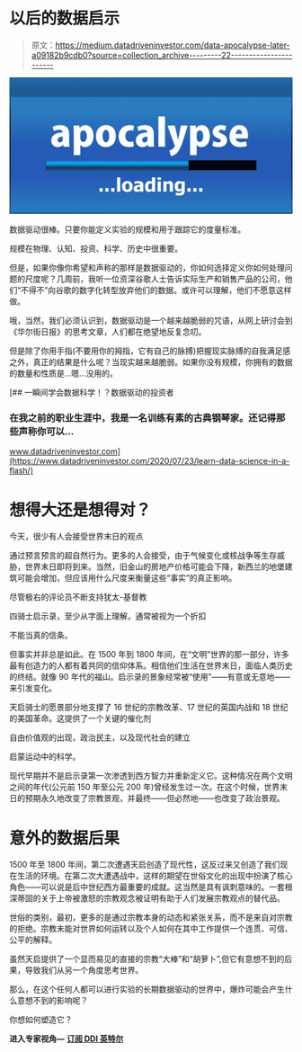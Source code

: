 # 以后的数据启示

> 原文：<https://medium.datadriveninvestor.com/data-apocalypse-later-a09182b9cdb0?source=collection_archive---------22----------------------->

![](img/36d80d87e08adcf2db7aeaa88c1dceb6.png)

数据驱动很棒。只要你能定义实验的规模和用于跟踪它的度量标准。

规模在物理、认知、投资、科学、历史中很重要。

但是，如果你像你希望和声称的那样是数据驱动的，你如何选择定义你如何处理问题的尺度呢？几周前，我听一位资深谷歌人士告诉实际生产和销售产品的公司，他们“不得不”向谷歌的数字化转型放弃他们的数据。或许可以理解，他们不愿意这样做。

哦，当然，我们必须认识到，数据驱动是一个越来越脆弱的咒语，从网上研讨会到《华尔街日报》的思考文章，人们都在绝望地反复念叨。

但是除了你用手指(不要用你的拇指，它有自己的脉搏)把握现实脉搏的自我满足感之外，真正的结果是什么呢？当现实越来越脆弱。如果你没有规模，你拥有的数据的数量和性质是…嗯…没用的。

[](https://www.datadriveninvestor.com/2020/07/23/learn-data-science-in-a-flash/) [## 一瞬间学会数据科学！？数据驱动的投资者

### 在我之前的职业生涯中，我是一名训练有素的古典钢琴家。还记得那些声称你可以…

www.datadriveninvestor.com](https://www.datadriveninvestor.com/2020/07/23/learn-data-science-in-a-flash/) 

# 想得大还是想得对？

今天，很少有人会接受世界末日的观点

通过预言预言的超自然行为。更多的人会接受，由于气候变化或核战争等生存威胁，世界末日即将到来。当然，旧金山的房地产价格可能会下降，新西兰的地堡建筑可能会增加，但应该用什么尺度来衡量这些“事实”的真正影响。

尽管极右的评论员不断支持犹太-基督教

四骑士启示录，至少从字面上理解，通常被视为一个折扣

不能当真的信条。

但事实并非总是如此。在 1500 年到 1800 年间，在“文明”世界的那一部分，许多最有创造力的人都有着共同的信仰体系。相信他们生活在世界末日，面临人类历史的终结。就像 90 年代的福山。启示录的景象经常被“使用”——有意或无意地——来引发变化。

天启骑士的愿景部分地支撑了 16 世纪的宗教改革、17 世纪的英国内战和 18 世纪的美国革命。这提供了一个关键的催化剂

自由价值观的出现，政治民主，以及现代社会的建立

启蒙运动中的科学。

现代早期并不是启示录第一次渗透到西方智力并重新定义它。这种情况在两个文明之间的年代(公元前 150 年至公元 200 年)曾经发生过一次。在这个时候，世界末日的预期永久地改变了宗教景观，并最终——但必然地——也改变了政治景观。

# 意外的数据后果

1500 年至 1800 年间，第二次遭遇天启创造了现代性，这反过来又创造了我们现在生活的环境。在第二次大遭遇战中，这样的期望在世俗文化的出现中扮演了核心角色——可以说是后中世纪西方最重要的成就。这当然是具有讽刺意味的。一套根深蒂固的关于上帝被激怒的宗教观念被证明有助于人们发展宗教观点的替代品。

世俗的类别，最初，更多的是通过宗教本身的动态和紧张关系，而不是来自对宗教的拒绝。宗教未能对世界如何运转以及个人如何在其中工作提供一个连贯、可信、公平的解释。

虽然天启提供了一个显而易见的直接的宗教“大棒”和“胡萝卜”,但它有意想不到的后果，导致我们从另一个角度思考世界。

那么，在这个任何人都可以进行实验的长期数据驱动的世界中，爆炸可能会产生什么意想不到的影响呢？

你想如何塑造它？

**进入专家视角—** [**订阅 DDI 英特尔**](https://datadriveninvestor.com/ddi-intel)
